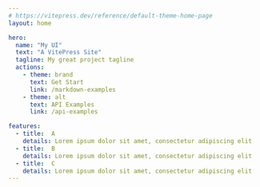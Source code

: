 ```yaml
---
# https://vitepress.dev/reference/default-theme-home-page
layout: home

hero:
  name: "My UI"
  text: "A VitePress Site"
  tagline: My great project tagline
  actions:
    - theme: brand
      text: Get Start
      link: /markdown-examples
    - theme: alt
      text: API Examples
      link: /api-examples

features:
  - title:  A
    details: Lorem ipsum dolor sit amet, consectetur adipiscing elit
  - title:  B
    details: Lorem ipsum dolor sit amet, consectetur adipiscing elit
  - title:  C
    details: Lorem ipsum dolor sit amet, consectetur adipiscing elit
---
```


